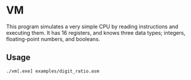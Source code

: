# VM
This program simulates a very simple CPU by reading instructions and executing them. It has 16 registers, and knows
three data types; integers, floating-point numbers, and booleans.

## Usage
```
./vm[.exe] examples/digit_ratio.asm
```

